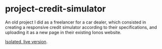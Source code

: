 # project-credit-simulator

An old project I did as a freelancer for a car dealer, which consisted in creating a responsive credit simulator according to their specifications, and uploading it as a new page in their existing Ionos website.

[Isolated, live version](https://aplietexe.github.io/project-credit-simulator/).
